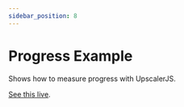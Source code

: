```yaml
---
sidebar_position: 8
---
```

# Progress Example

Shows how to measure progress with UpscalerJS.

[See this live](https://githubbox.com/thekevinscott/upscalerjs/tree/main/examples/progress).
